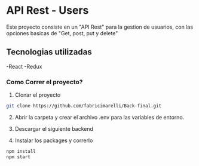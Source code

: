 # API Rest - Users

Este proyecto consiste en un "API Rest" para la gestion de usuarios, con las opciones basicas de "Get, post, put y delete"

## Tecnologias utilizadas

-React
-Redux 

### Como Correr el proyecto?

1. Clonar el proyecto
```sh
git clone https://github.com/fabricimarelli/Back-final.git
```
2. Abrir la carpeta y crear el archivo .env para las variables de entorno.
3. Descargar el siguiente backend 

4. Instalar los packages y correrlo
```sh
npm install
npm start
```

